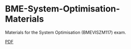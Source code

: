 BME-System-Optimisation-Materials
=================================

Materials for the System Optimisation (BMEVISZM117) exam.

[PDF](http://szarnyasg.github.io/BME-System-Optimisation-Materials/megbizhato-halozatok-tervezese.pdf)

